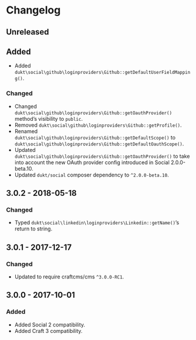 Changelog
=========

## Unreleased

## Added
- Added `dukt\social\github\loginproviders\Github::getDefaultUserFieldMapping()`.

### Changed
- Changed `dukt\social\github\loginproviders\Github::getOauthProvider()` method’s visibility to `public`.
- Removed `dukt\social\github\loginproviders\Github::getProfile()`.
- Renamed `dukt\social\github\loginproviders\Github::getDefaultScope()` to `dukt\social\github\loginproviders\Github::getDefaultOauthScope()`.
- Updated `dukt\social\github\loginproviders\Github::getOauthProvider()` to take into account the new OAuth provider config introduced in Social 2.0.0-beta.10.
- Updated `dukt/social` composer dependency to `^2.0.0-beta.10`.

## 3.0.2 - 2018-05-18

### Changed
- Typed `dukt\social\linkedin\loginproviders\Linkedin::getName()`’s return to string.

## 3.0.1 - 2017-12-17

### Changed
- Updated to require craftcms/cms `^3.0.0-RC1`.

## 3.0.0 - 2017-10-01

### Added
- Added Social 2 compatibility.
- Added Craft 3 compatibility.